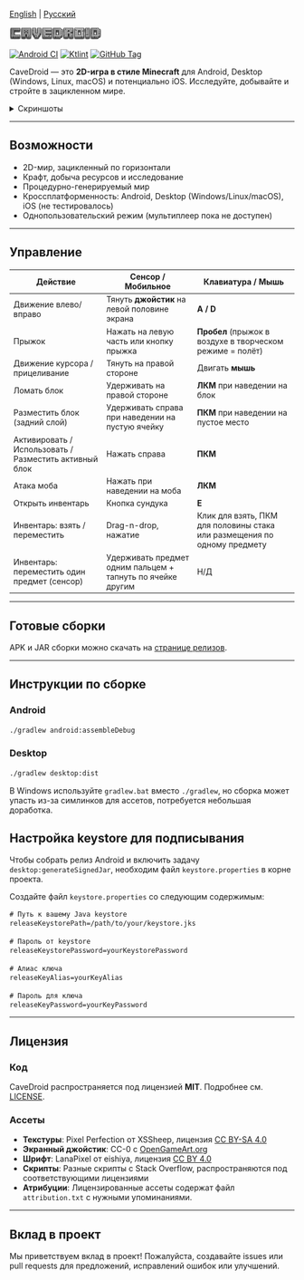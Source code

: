 [English](README.md) | [Русский](README-RU.md)

![CaveDroid](assets/gamelogo.png)

[![Android CI](https://github.com/fredboy/cavedroid/actions/workflows/android.yml/badge.svg)](https://github.com/fredboy/cavedroid/actions/workflows/android.yml)
[![Ktlint](https://github.com/fredboy/cavedroid/actions/workflows/ktlint.yml/badge.svg)](https://github.com/fredboy/cavedroid/actions/workflows/ktlint.yml)
[![GitHub Tag](https://img.shields.io/github/v/tag/fredboy/cavedroid)](https://github.com/fredboy/cavedroid/tags)

CaveDroid — это **2D-игра в стиле Minecraft** для Android, Desktop (Windows, Linux, macOS) и потенциально iOS.
Исследуйте, добывайте и стройте в зацикленном мире.

<details>
  <summary>Скриншоты</summary>

![Скриншот 1](fastlane/metadata/android/en-US/images/phoneScreenshots/1.png)
![Скриншот 2](fastlane/metadata/android/en-US/images/phoneScreenshots/2.png)
![Скриншот 3](fastlane/metadata/android/en-US/images/phoneScreenshots/3.png)
![Скриншот 4](fastlane/metadata/android/en-US/images/phoneScreenshots/4.png)
![Скриншот 5](fastlane/metadata/android/en-US/images/phoneScreenshots/5.png)
![Скриншот 6](fastlane/metadata/android/en-US/images/phoneScreenshots/6.png)

</details>

---

## Возможности

- 2D-мир, зацикленный по горизонтали
- Крафт, добыча ресурсов и исследование
- Процедурно-генерируемый мир
- Кроссплатформенность: Android, Desktop (Windows/Linux/macOS), iOS (не тестировалось)
- Однопользовательский режим (мультиплеер пока не доступен)

---

## Управление

| Действие | Сенсор / Мобильное | Клавиатура / Мышь |
|----------|--------------------|------------------|
| Движение влево/вправо | Тянуть **джойстик** на левой половине экрана | **A / D** |
| Прыжок | Нажать на левую часть или кнопку прыжка | **Пробел** (прыжок в воздухе в творческом режиме = полёт) |
| Движение курсора / прицеливание | Тянуть на правой стороне | Двигать **мышь** |
| Ломать блок | Удерживать на правой стороне | **ЛКМ** при наведении на блок |
| Разместить блок (задний слой) | Удерживать справа при наведении на пустую ячейку | **ПКМ** при наведении на пустое место |
| Активировать / Использовать / Разместить активный блок | Нажать справа | **ПКМ** |
| Атака моба | Нажать при наведении на моба | **ЛКМ** |
| Открыть инвентарь | Кнопка сундука | **E** |
| Инвентарь: взять / переместить | Drag-n-drop, нажатие | Клик для взять, ПКМ для половины стака или размещения по одному предмету |
| Инвентарь: переместить один предмет (сенсор) | Удерживать предмет одним пальцем + тапнуть по ячейке другим | Н/Д |

---

## Готовые сборки

APK и JAR сборки можно скачать на [странице релизов](https://github.com/fredboy/cavedroid/releases).

---

## Инструкции по сборке

### Android

```bash
./gradlew android:assembleDebug
```

### Desktop

```bash
./gradlew desktop:dist
```

В Windows используйте `gradlew.bat` вместо `./gradlew`, но сборка может упасть из-за симлинков для ассетов, потребуется небольшая доработка.

## Настройка keystore для подписывания

Чтобы собрать релиз Android и включить задачу `desktop:generateSignedJar`, необходим файл `keystore.properties` в корне проекта.

Создайте файл `keystore.properties` со следующим содержимым:

```properties
# Путь к вашему Java keystore
releaseKeystorePath=/path/to/your/keystore.jks

# Пароль от keystore
releaseKeystorePassword=yourKeystorePassword

# Алиас ключа
releaseKeyAlias=yourKeyAlias

# Пароль для ключа
releaseKeyPassword=yourKeyPassword
```

---

## Лицензия

### Код
CaveDroid распространяется под лицензией **MIT**. Подробнее см. [LICENSE](LICENSE).

### Ассеты

- **Текстуры**: Pixel Perfection от XSSheep, лицензия [CC BY-SA 4.0](https://creativecommons.org/licenses/by-sa/4.0/)
- **Экранный джойстик**: CC-0 с [OpenGameArt.org](https://opengameart.org/content/mmorpg-virtual-joysticks)
- **Шрифт**: LanaPixel от eishiya, лицензия [CC BY 4.0](https://creativecommons.org/licenses/by/4.0/)
- **Скрипты**: Разные скрипты с Stack Overflow, распространяются под соответствующими лицензиями
- **Атрибуции**: Лицензированные ассеты содержат файл `attribution.txt` с нужными упоминаниями.

---

## Вклад в проект

Мы приветствуем вклад в проект! Пожалуйста, создавайте issues или pull requests для предложений, исправлений ошибок или улучшений.
